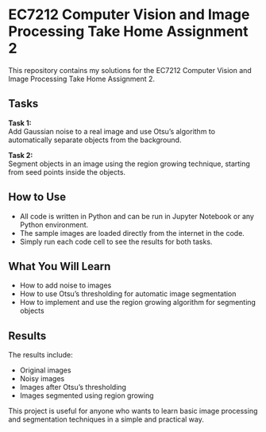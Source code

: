 # EC7212 Computer Vision and Image Processing Take Home Assignment 2

This repository contains my solutions for the EC7212 Computer Vision and Image Processing Take Home Assignment 2.

## Tasks

**Task 1:**  
Add Gaussian noise to a real image and use Otsu’s algorithm to automatically separate objects from the background.

**Task 2:**  
Segment objects in an image using the region growing technique, starting from seed points inside the objects.

## How to Use

- All code is written in Python and can be run in Jupyter Notebook or any Python environment.
- The sample images are loaded directly from the internet in the code.
- Simply run each code cell to see the results for both tasks.

## What You Will Learn

- How to add noise to images
- How to use Otsu’s thresholding for automatic image segmentation
- How to implement and use the region growing algorithm for segmenting objects

## Results

The results include:
- Original images
- Noisy images
- Images after Otsu’s thresholding
- Images segmented using region growing

This project is useful for anyone who wants to learn basic image processing and segmentation techniques in a simple and practical way.
